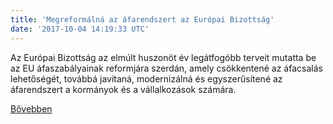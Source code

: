 ```yaml
---
title: 'Megreformálná az áfarendszert az Európai Bizottság'
date: '2017-10-04 14:19:33 UTC'
---
```


Az Európai Bizottság az elmúlt huszonöt év legátfogóbb terveit mutatta be az EU áfaszabályainak reformjára szerdán, amely csökkentené az áfacsalás lehetőségét, továbbá javítaná, modernizálná és egyszerűsítené az áfarendszert a kormányok és a vállalkozások számára.


[Bővebben](http://ift.tt/2xVmhFW)
